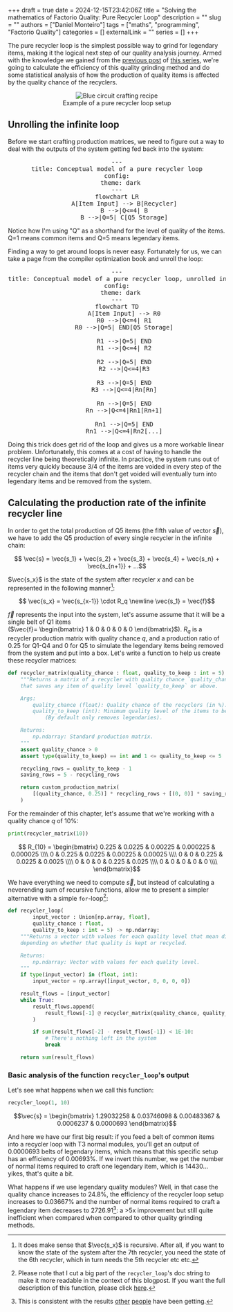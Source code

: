 +++ 
draft = true
date = 2024-12-15T23:42:06Z
title = "Solving the mathematics of Factorio Quality: Pure Recycler Loop"
description = ""
slug = ""
authors = ["Daniel Monteiro"]
tags = ["maths", "programming", "Factorio Quality"]
categories = []
externalLink = ""
series = []
+++

<script type="module">
    import mermaid from 'https://cdn.jsdelivr.net/npm/mermaid@11/dist/mermaid.esm.min.mjs';
    mermaid.initialize({ startOnLoad: true });
</script>

The pure recycler loop is the simplest possible way to grind for legendary items, making it the logical next step of our quality analysis journey. Armed with the knowledge we gained from the [previous post](/posts/factorio-quality-1/) of [this series](/tags/factorio-quality/), we're going to calculate the efficiency of this quality grinding method and do some statistical analysis of how the production of quality items is affected by the quality chance of the recyclers.

<div style="text-align:center">
    <img src="/images/Pure-Recycler-Loop.webp" alt="Blue circuit crafting recipe"/>
    <figcaption> Example of a pure recycler loop setup</figcaption>
</div>

## Unrolling the infinite loop

Before we start crafting production matrices, we need to figure out a way to deal with the outputs of the system getting fed back into the system:

<pre style="text-align:center" class="mermaid">
---
title: Conceptual model of a pure recycler loop
config:
  theme: dark
---
flowchart LR
    A[Item Input] --> B[Recycler]
    B -->|Q<=4| B
    B -->|Q=5| C[Q5 Storage]
</pre>
Notice how I'm using "Q" as a shorthand for the level of quality of the items. Q=1 means common items and Q=5 means legendary items.

Finding a way to get around loops is never easy. Fortunately for us, we can take a page from the compiler optimization book and unroll the loop:

<pre style="text-align:center" class="mermaid">
---
title: Conceptual model of a pure recycler loop, unrolled into an infinite line
config:
  theme: dark
---
flowchart TD
    A[Item Input] --> R0
    R0 -->|Q<=4| R1
    R0 -->|Q=5| END[Q5 Storage]

    R1 -->|Q=5| END
    R1 -->|Q<=4| R2

    R2 -->|Q=5| END
    R2 -->|Q<=4|R3

    R3 -->|Q=5| END
    R3 -->|Q<=4|Rn[Rn]

    Rn -->|Q=5| END
    Rn -->|Q<=4|Rn1[Rn+1]

    Rn1 -->|Q=5| END
    Rn1 -->|Q<=4|Rn2[...]
</pre>

Doing this trick does get rid of the loop and gives us a more workable linear problem. Unfortunately, this comes at a cost of having to handle the recycler line being theoretically infinite. In practice, the system runs out of items very quickly because 3/4 of the items are voided in every step of the recycler chain and the items that don't get voided will eventually turn into legendary items and be removed from the system.

## Calculating the production rate of the infinite recycler line

In order to get the total production of Q5 items (the fifth value of vector $\vec{s}$), we have to add the Q5 production of every single recycler in the infinite chain:

$$ \vec{s} = \vec{s_1} + \vec{s_2} + \vec{s_3} + \vec{s_4} + \vec{s_n} + \vec{s_{n+1}} + ...$$

$\vec{s_x}$ is the state of the system after recycler $x$ and can be represented in the following manner[^1]:

[^1]: It does make sense that $\vec{s_x}$ is recursive. After all, if you want to know the state of the system after the 7th recycler, you need the state of the 6th recycler, which in turn needs the 5th recycler etc etc.

$$ \vec{s_x} = \vec{s_{x-1}} \cdot R_q \newline
\vec{s_1} = \vec{f}$$

$\vec{f}$ represents the input into the system, let's assume assume that it will be a single belt of Q1 items <nobr>($\vec{f}= \begin{bmatrix} 1 & 0 & 0 & 0 & 0 \end{bmatrix}$)</nobr>. $R_q$ is a recycler production matrix with quality chance $q$, and a production ratio of 0.25 for Q1-Q4 and 0 for Q5 to simulate the legendary items being removed from the system and put into a box. Let's write a function to help us create these recycler matrices:

```python
def recycler_matrix(quality_chance : float, quality_to_keep : int = 5) -> np.ndarray:
    """Returns a matrix of a recycler with quality chance `quality_chance`
    that saves any item of quality level `quality_to_keep` or above.

    Args:
        quality_chance (float): Quality chance of the recyclers (in %).
        quality_to_keep (int): Minimum quality level of the items to be removed from the system
            (By default only removes legendaries).

    Returns:
        np.ndarray: Standard production matrix.
    """
    assert quality_chance > 0
    assert type(quality_to_keep) == int and 1 <= quality_to_keep <= 5

    recycling_rows = quality_to_keep - 1
    saving_rows = 5 - recycling_rows

    return custom_production_matrix(
        [(quality_chance, 0.25)] * recycling_rows + [(0, 0)] * saving_rows
    )
```

For the remainder of this chapter, let's assume that we're working with a quality chance $q$ of 10%:

```python
print(recycler_matrix(10))
```

$$ R_{10} = \begin{bmatrix}
  0.225 & 0.0225 & 0.00225 & 0.000225 & 0.000025 \\\\
  0     & 0.225  & 0.0225  & 0.00225  & 0.00025 \\\\
  0     & 0      & 0.225   & 0.0225   & 0.0025 \\\\
  0     & 0      & 0       & 0.225    & 0.025 \\\\
  0     & 0      & 0       & 0        & 0 \\\\
\end{bmatrix}$$

We have everything we need to compute $\vec{s}$, but instead of calculating a neverending sum of recursive functions, allow me to present a simpler alternative with a simple `for`-loop[^2]:

[^2]: Please note that I cut a big part of the `recycler_loop`'s doc string to make it more readable in the context of this blogpost. If you want the full description of this function, please click [here](https://github.com/dfamonteiro/blog/blob/main/Factorio%20Quality/pure_recycler_loop.py#L28C1-L57).

```python
def recycler_loop(
        input_vector : Union[np.array, float],
        quality_chance : float,
        quality_to_keep : int = 5) -> np.ndarray:
    """Returns a vector with values for each quality level that mean different things,
    depending on whether that quality is kept or recycled.

    Returns:
        np.ndarray: Vector with values for each quality level.
    """
    if type(input_vector) in (float, int):
        input_vector = np.array([input_vector, 0, 0, 0, 0])

    result_flows = [input_vector]
    while True:
        result_flows.append(
            result_flows[-1] @ recycler_matrix(quality_chance, quality_to_keep)
        )

        if sum(result_flows[-2] - result_flows[-1]) < 1E-10:
            # There's nothing left in the system
            break

    return sum(result_flows)
```

### Basic analysis of the function `recycler_loop`'s output

Let's see what happens when we call this function:

```python
recycler_loop(1, 10)
```

$$\vec{s} = \begin{bmatrix} 1.29032258 & 0.03746098 & 0.00483367 & 0.0006237 & 0.0000693 \end{bmatrix}$$

And here we have our first big result: if you feed a belt of common items into a recycler loop with T3 normal modules, you'll get an output of 0.0000693 belts of legendary items, which means that this specific setup has an efficiency of 0.00693%. If we invert this number, we get the number of normal items required to craft one legendary item, which is 14430... yikes, that's quite a bit.

What happens if we use legendary quality modules? Well, in that case the quality chance increases to 24.8%, the efficiency of the recycler loop setup increases to 0.03667% and the number of normal items required to craft a legendary item decreases to 2726.91[^3]: a >5x improvement but still quite inefficient when compared when compared to other quality grinding methods.

[^3]: This is consistent with the results [other](https://www.reddit.com/r/factorio/comments/1gxu6im/comment/lyjujzg/) [people](https://youtu.be/O2QcGNIlFCk?si=rc4xe1xtAySzCEI7&t=120) have been getting.
